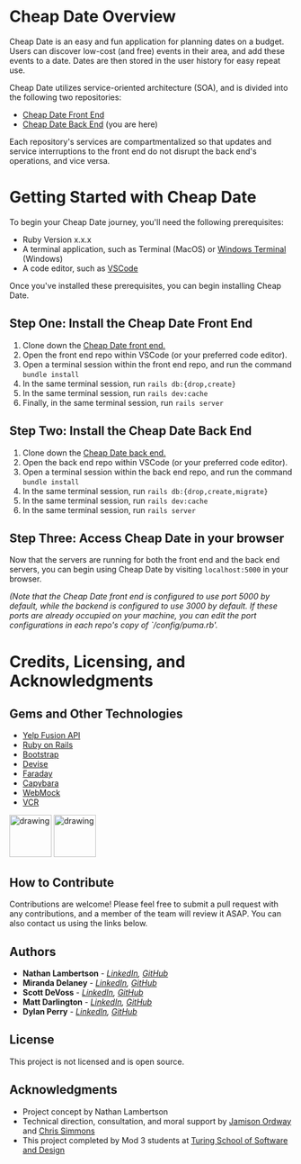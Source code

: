 # Cheap Date Overview
Cheap Date is an easy and fun application for planning dates on a budget. Users can discover low-cost (and free) events in their area, and add these events to a date. Dates are then stored in the user history for easy repeat use.

Cheap Date utilizes service-oriented architecture (SOA), and is divided into the following two repositories:
  - [Cheap Date Front End](https://github.com/Cheap-Date/cheap_date_fe)
  - [Cheap Date Back End](https://github.com/Cheap-Date/be_cheap_date) (you are here)

Each repository's services are compartmentalized so that updates and service interruptions to the front end do not disrupt the back end's operations, and vice versa.

# Getting Started with Cheap Date

To begin your Cheap Date journey, you'll need the following prerequisites:
- Ruby Version x.x.x
- A terminal application, such as Terminal (MacOS) or [Windows Terminal](https://learn.microsoft.com/en-us/windows/terminal/) (Windows)
- A code editor, such as [VSCode](https://code.visualstudio.com/)

Once you've installed these prerequisites, you can begin installing Cheap Date.

## Step One: Install the Cheap Date Front End 

1. Clone down the [Cheap Date front end.](https://github.com/Cheap-Date/cheap_date_fe)
2. Open the front end repo within VSCode (or your preferred code editor).
3. Open a terminal session within the front end repo, and run the command `bundle install`
4. In the same terminal session, run `rails db:{drop,create}`
5. In the same terminal session, run `rails dev:cache`
6. Finally, in the same terminal session, run `rails server`

## Step Two: Install the Cheap Date Back End 

1. Clone down the [Cheap Date back end.](https://github.com/Cheap-Date/be_cheap_date)
2. Open the back end repo within VSCode (or your preferred code editor).
3. Open a terminal session within the back end repo, and run the command `bundle install`
4. In the same terminal session, run `rails db:{drop,create,migrate}`
5. In the same terminal session, run `rails dev:cache`
6. In the same terminal session, run `rails server`

## Step Three: Access Cheap Date in your browser

Now that the servers are running for both the front end and the back end servers, you can begin using Cheap Date by visiting `localhost:5000` in your browser.

_(Note that the Cheap Date front end is configured to use port 5000 by default, while the backend is configured to use 3000 by default. If these ports are already occupied on your machine, you can edit the port configurations in each repo's copy of `/config/puma.rb'._

# Credits, Licensing, and Acknowledgments

## Gems and Other Technologies

- [Yelp Fusion API](https://docs.developer.yelp.com/docs/fusion-intro)
- [Ruby on Rails](https://rubyonrails.org/)
- [Bootstrap](https://github.com/twbs/bootstrap-rubygem)
- [Devise](https://github.com/heartcombo/devise)
- [Faraday](https://github.com/lostisland/faraday)
- [Capybara](https://github.com/teamcapybara/capybara)
- [WebMock](https://github.com/bblimke/webmock)
- [VCR](https://github.com/vcr/vcr)

<img src="https://mikewilliamson.files.wordpress.com/2010/05/rails_on_ruby.jpg" alt="drawing" width="75"/>
<img src="https://codekitapp.com/images/help/free-bootstrap-icon@2x.png" alt="drawing" width="75"/>

## How to Contribute 

Contributions are welcome! Please feel free to submit a pull request with any contributions, and a member of the team will review it ASAP. You can also contact us using the links below. 

## Authors

  - **Nathan Lambertson** - *[LinkedIn](https://www.linkedin.com/in/nathan-lambertson/), [GitHub](https://github.com/lambo1986)* 
  - **Miranda Delaney** - *[LinkedIn](https://www.linkedin.com/in/mld52/), [GitHub](https://github.com/delaneymiranda1)* 
  - **Scott DeVoss** - *[LinkedIn](https://www.linkedin.com/in/scott-devoss/), [GitHub](https://github.com/scottdevoss)* 
  - **Matt Darlington** - *[LinkedIn](https://www.linkedin.com/in/matthew-darlington/), [GitHub](https://github.com/mdarl17)* 
  - **Dylan Perry** - *[LinkedIn](https://www.linkedin.com/in/dylanperry/), [GitHub](https://github.com/Dylan-Perry)* 

## License 

This project is not licensed and is open source. 

## Acknowledgments 
  - Project concept by Nathan Lambertson
  - Technical direction, consultation, and moral support by [Jamison Ordway](https://github.com/jamisonordway) and [Chris Simmons](https://github.com/cjsim89)
  - This project completed by Mod 3 students at [Turing School of Software and Design](https://turing.edu/)
